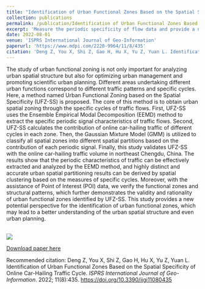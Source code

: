 ```yaml
---
title: "Identification of Urban Functional Zones Based on the Spatial Specificity of Online Car-Hailing Traffic Cycle"
collection: publications
permalink: /publication/Identification of Urban Functional Zones Based on the Spatial Specificity of Online Car-Hailing Traffic Cycle
excerpt: 'Measure the periodic specificity of flow data and provide a new potential perspective for the identification of urban functional zones.'
date: 2022-08-01
venue: 'ISPRS International Journal of Geo-Information'
paperurl: 'https://www.mdpi.com/2220-9964/11/8/435'
citation: 'Deng Z, You X, Shi Z, Gao H, Hu X, Yu Z, Yuan L. Identification of Urban Functional Zones Based on the Spatial Specificity of Online Car-Hailing Traffic Cycle. <i>ISPRS International Journal of Geo-Information</i>. 2022; 11(8):435. https://doi.org/10.3390/ijgi11080435'
---
```

The study of urban functional zoning is not only important for analyzing urban spatial structure but also for optimizing urban management and promoting scientific urban planning. Different areas undertaking different urban functions correspond to different traffic patterns and specific cycles. Here, a method named Urban Functional Zoning based on the Spatial Specificity (UFZ-SS) is proposed. The core of this method is to obtain urban spatial zoning through the specific cycles of traffic flows. First, UFZ-SS uses the Ensemble Empirical Modal Decomposition (EEMD) method to extract the specific periodic signal characteristics of traffic flows. Second, UFZ-SS calculates the contribution of online car-hailing traffic of different cycles in each zone. Then, the Gaussian Mixture Model (GMM) is utilized to classify all spatial zones into different spatial partitions based on the contribution of each periodic signal. Finally, this study validates UFZ-SS with the online car-hailing traffic volume in northeast Chengdu, China. The results show that the periodic characteristics of traffic can be effectively extracted and analyzed by the EEMD method, and highly distinct and accurate urban spatial partitioning results can be derived by spatial clustering based on the measures of specific cycles. Moreover, with the assistance of Point of Interest (POI) data, we verify the functional zones and structural patterns, which further demonstrates the validity and rationality of urban functional zones identified by UFZ-SS. This study provides a new potential perspective for the identification of urban functional zones, which may lead to a better understanding of the urban spatial structure and even urban planning.

<br/><img src='/images/ijgi-11-00435.png'>

[Download paper here](http://don392.github.io/files/ijgi-11-00435.pdf)

Recommended citation: Deng Z, You X, Shi Z, Gao H, Hu X, Yu Z, Yuan L. Identification of Urban Functional Zones Based on the Spatial Specificity of Online Car-Hailing Traffic Cycle. <i>ISPRS International Journal of Geo-Information</i>. 2022; 11(8):435. https://doi.org/10.3390/ijgi11080435
